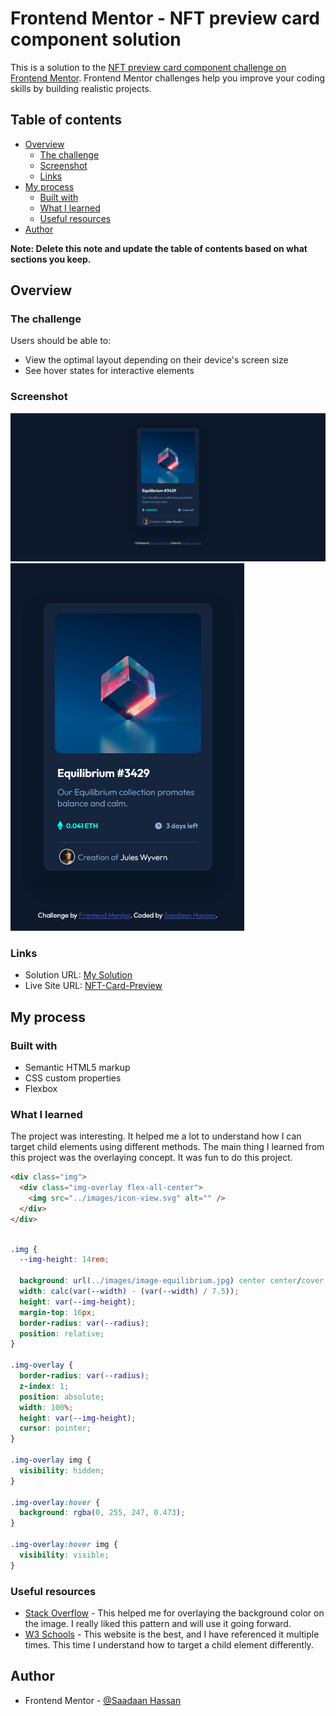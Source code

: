 # Frontend Mentor - NFT preview card component solution

This is a solution to the [NFT preview card component challenge on Frontend Mentor](https://www.frontendmentor.io/challenges/nft-preview-card-component-SbdUL_w0U). Frontend Mentor challenges help you improve your coding skills by building realistic projects.

## Table of contents

- [Overview](#overview)
  - [The challenge](#the-challenge)
  - [Screenshot](#screenshot)
  - [Links](#links)
- [My process](#my-process)
  - [Built with](#built-with)
  - [What I learned](#what-i-learned)
  - [Useful resources](#useful-resources)
- [Author](#author)

**Note: Delete this note and update the table of contents based on what sections you keep.**

## Overview

### The challenge

Users should be able to:

- View the optimal layout depending on their device's screen size
- See hover states for interactive elements

### Screenshot

![Desktop Preview](./images/Desktop-Screenshot-Preview.png)
![Mobile Preview](./images/Mobile-Screenshot-Preview.png)

### Links

- Solution URL: [My Solution](https://www.frontendmentor.io/solutions/nftcardpreview-by-flexbox-7ZkaZr3bLa)
- Live Site URL: [NFT-Card-Preview](https://saadaan-hassan.github.io/NFT-card-preview/)

## My process

### Built with

- Semantic HTML5 markup
- CSS custom properties
- Flexbox

### What I learned

The project was interesting. It helped me a lot to understand how I can target child elements using different methods. The main thing I learned from this project was the overlaying concept. It was fun to do this project.

```html
<div class="img">
  <div class="img-overlay flex-all-center">
    <img src="../images/icon-view.svg" alt="" />
  </div>
</div>
```

```css

.img {
  --img-height: 14rem;

  background: url(../images/image-equilibrium.jpg) center center/cover;
  width: calc(var(--width) - (var(--width) / 7.5));
  height: var(--img-height);
  margin-top: 16px;
  border-radius: var(--radius);
  position: relative;
}

.img-overlay {
  border-radius: var(--radius);
  z-index: 1;
  position: absolute;
  width: 100%;
  height: var(--img-height);
  cursor: pointer;
}

.img-overlay img {
  visibility: hidden;
}

.img-overlay:hover {
  background: rgba(0, 255, 247, 0.473);
}

.img-overlay:hover img {
  visibility: visible;
}
```

### Useful resources

- [Stack Overflow](https://stackoverflow.com/questions/18815157/how-to-overlay-image-with-color-in-css) - This helped me for overlaying the background color on the image. I really liked this pattern and will use it going forward.
- [W3 Schools](https://www.w3schools.com/cssref/css_selectors.asp) - This website is the best, and I have referenced it multiple times. This time I understand how to target a child element differently.

## Author

- Frontend Mentor - [@Saadaan Hassan](https://www.frontendmentor.io/profile/Saadaan-Hassan)
